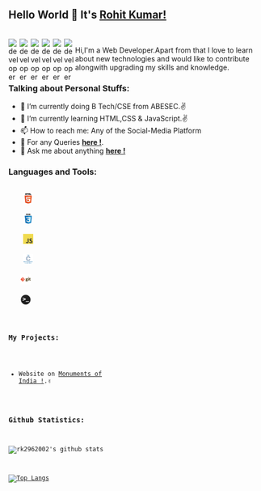 ## Hello World 👋 It's [Rohit Kumar!](https://rk2962002.github.io/rk2962002/page1.html)

<br>
<a href="https://github.com/rk2962002">
	<img align="left" alt="developer" width="22px" src="https://cdn.jsdelivr.net/npm/simple-icons@v3/icons/github.svg" />
</a>
<a href="https://www.facebook.com/profile.php?id=100040466752176">
	<img align="left" alt="developer" width="22px" src="https://cdn.jsdelivr.net/npm/simple-icons@v3/icons/facebook.svg" />
</a>
<a href="https://twitter.com/rk2962002">
	<img align="left" alt="developer" width="22px" src="https://cdn.jsdelivr.net/npm/simple-icons@v3/icons/twitter.svg" />
</a>
<a href="https://www.linkedin.com/in/rohit-kumar-28494415a/">
	<img align="left" alt="developer" width="22px" src="https://cdn.jsdelivr.net/npm/simple-icons@v3/icons/linkedin.svg" />
</a>
<a href="https://www.instagram.com/rk__rohitkumar/">
	<img align="left" alt="developer" width="22px" src="https://cdn.jsdelivr.net/npm/simple-icons@v3/icons/instagram.svg" />
</a>
<a href="https://api.whatsapp.com/send?phone=+919084950">
	<img align="left" alt="developer" width="22px" src="https://cdn.jsdelivr.net/npm/simple-icons@v3/icons/whatsapp.svg" />
</a>

Hi,I'm a Web Developer.Apart from that I love to learn about new technologies and would like to contribute alongwith upgrading my skills and knowledge.

### Talking about Personal Stuffs:

- 🔭 I’m currently doing B Tech/CSE from ABESEC.✌
- 🌱 I’m currently learning HTML,CSS & JavaScript.✌
- 📫 How to reach me: Any of the Social-Media Platform 
- 💬 For any Queries [**here !**]( mailto:r.k2962002@gmail.com).
- 💬 Ask me about anything [**here !**](https://github.com/rk2962002/rk2962002/issues)

### Languages and Tools:

<code>
	<img height="20" src="https://raw.githubusercontent.com/github/explore/80688e429a7d4ef2fca1e82350fe8e3517d3494d/topics/html/html.png">
</code>
<code>
	<img height="20" src="https://raw.githubusercontent.com/github/explore/80688e429a7d4ef2fca1e82350fe8e3517d3494d/topics/css/css.png">
</code>
<code>
	<img height="20" src="https://raw.githubusercontent.com/github/explore/80688e429a7d4ef2fca1e82350fe8e3517d3494d/topics/javascript/javascript.png">
</code>
<code>	
	<img height="20" src="https://raw.githubusercontent.com/github/explore/80688e429a7d4ef2fca1e82350fe8e3517d3494d/topics/c/c.png"></code>
<code>
<code>	
	<img height="20" src="https://raw.githubusercontent.com/github/explore/80688e429a7d4ef2fca1e82350fe8e3517d3494d/topics/git/git.png"></code>
<code>
	<img height="20" src="https://raw.githubusercontent.com/github/explore/80688e429a7d4ef2fca1e82350fe8e3517d3494d/topics/terminal/terminal.png">
</code>


### My Projects:

- Website on [Monuments of India !](https://rk2962002.github.io/monuments/monuments.html).✌

### Github Statistics:

![rk2962002's github stats](https://github-readme-stats.vercel.app/api?username=rk2962002&show_icons=true&hide_border=true)

[![Top Langs](https://github-readme-stats.vercel.app/api/top-langs/?username=rk2962002&layout=compact)](https://github-readme-stats.vercel.app/api/top-langs/?username=rk2962002&layout=compact)
